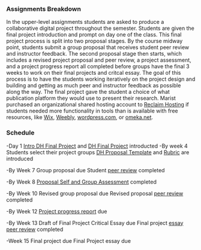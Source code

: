 ### Assignments Breakdown

In the upper-level assignments students are asked to produce a collaborative digital project throughout the semester. Students are given the final project introduction and prompt on day one of the class. This final project process is split into two proposal stages. By the course midway point, students submit a group proposal that receives student peer review and instructor feedback. The second proposal stage then starts, which includes a revised project proposal and peer review, a project assessment, and a project progress report all completed before groups have the final 3 weeks to work on their final projects and critcal essay. The goal of this process is to have the students working iteratively on the project design and building and getting as much peer and instructor feedback as possible along the way. The final project gave the student a choice of what publication platform they would use to present their research. Marist purchased an organizational shared hosting account to [Reclaim Hosting](https://reclaimhosting.com/shared-hosting/) if students needed more functionality in tools than is available with free resources, like [Wix](https://www.wix.com/), [Weebly](https://www.weebly.com/), [wordpress.com](https://wordpress.com/), or [omeka.net](http://omeka.net/).

### Schedule

-Day 1
[Intro DH Final Project](https://github.com/marist-asc/dhcourse/blob/master/developing_digital_projects/week14-15project_guide_and_review/upper_level/DH_finalproject_intro.pdf) and [DH Final Project](https://github.com/marist-asc/dhcourse/blob/master/developing_digital_projects/week14-15project_guide_and_review/upper_level/DHFinalProjectPrompt.pdf) introducted
-By week 4 
Students select their project groups
[DH Proposal Template](https://github.com/marist-asc/dhcourse/blob/master/developing_digital_projects/week14-15project_guide_and_review/upper_level/DHProposalTemplate.pdf) and [Rubric](https://github.com/marist-asc/dhcourse/blob/master/developing_digital_projects/week14-15project_guide_and_review/upper_level/DH%20ProposalRubric.pdf) are introduced

-By Week 7
Group proposal due
Student [peer review](https://github.com/marist-asc/dhcourse/blob/master/developing_digital_projects/week14-15project_guide_and_review/upper_level/DHProjectPeerReview.pdf) completed

-By Week 8
[Proposal Self and Group Assessment](https://github.com/marist-asc/dhcourse/blob/master/developing_digital_projects/week14-15project_guide_and_review/upper_level/ProposalSelfGroupAssessment.pdf) completed

-By Week 10
Revised group proposal due
Revised proposal [peer review](https://github.com/marist-asc/dhcourse/blob/master/developing_digital_projects/week14-15project_guide_and_review/upper_level/RevisedDHProjectProposalPeerReview.pdf) completed

-By Week 12
[Project progress report](https://github.com/marist-asc/dhcourse/blob/master/developing_digital_projects/week14-15project_guide_and_review/upper_level/ProgressReportPrompt.pdf) due

-By Week 13
Draft of Final Project Critical Essay due
Final project [essay peer review](https://github.com/marist-asc/dhcourse/blob/master/developing_digital_projects/week14-15project_guide_and_review/upper_level/DHEssayPeerReview.pdf) completed

-Week 15
Final project due
Final Project essay due
